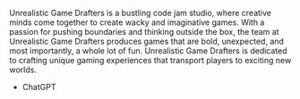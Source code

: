 Unrealistic Game Drafters is a bustling code jam studio, where creative minds come together to create wacky and imaginative games. With a passion for pushing boundaries and thinking outside the box, the team at Unrealistic Game Drafters produces games that are bold, unexpected, and most importantly, a whole lot of fun. Unrealistic Game Drafters is dedicated to crafting unique gaming experiences that transport players to exciting new worlds.

- ChatGPT
